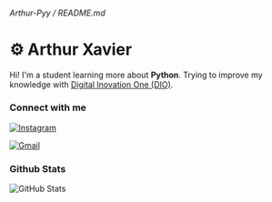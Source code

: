 ###### Arthur-Pyy / README.md

# ⚙ Arthur Xavier 

Hi! I'm a student learning more about **Python**. Trying to improve my knowledge with [Digital Inovation One (DIO)](https://www.dio.me/).

###  Connect with me 
[![Instagram](https://img.shields.io/badge/-Instagram-2F4F4F?style=for-the-badge&logo=instagram&logoColor=blue)](https://www.instagram.com/xav.zz/)

[![Gmail](https://img.shields.io/badge/Gmail-2F4F4F?style=for-the-badge&logo=gmail&logoColor=blue)](mailto:arthur.xavier2709@gmail.com)


### Github Stats
![GitHub Stats](https://github-readme-stats.vercel.app/api?username=Arthur-Pyy&theme=transparent&bg_color=2F4F4F&border_color=F0F8FF&show_icons=true&icon_color=F0F8FF&title_color=DC143C&text_color=FFF)